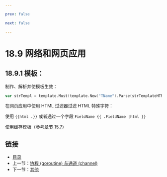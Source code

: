 ```yaml
---

prev: false  

next: false  

---
```


# 18.9 网络和网页应用

## 18.9.1 模板：

制作、解析并使模板生效：

```go        
var strTempl = template.Must(template.New("TName").Parse(strTemplateHTML))
```

在网页应用中使用 HTML 过滤器过滤 HTML 特殊字符：

使用 `{{html .}}` 或者通过一个字段 `FieldName {{ .FieldName |html }}`

使用缓存模板（参考[章节 15.7](15.7.md)） 


## 链接

- [目录](directory.md)
- 上一节：[协程 (goroutine) 与通道 (channel)](18.8.md)
- 下一节：[其他](18.10.md)
